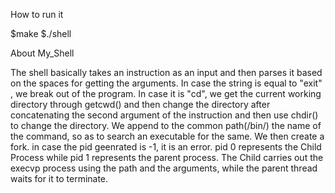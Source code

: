How to run it

$make
$./shell

About My_Shell

The shell basically takes an instruction as an input and then parses it based on the spaces for getting the arguments.
In case the string is equal to "exit" , we break out of the program.
In case it is "cd", we get the current working directory through getcwd() and then change the directory after concatenating the second argument of the instruction and then use chdir() to change the directory.
We append to the common path(/bin/) the name of the command, so as to search an executable for the same.
We then create a fork. in case the pid geenrated is -1, it is an error. pid 0 represents the Child Process while pid 1 represents the parent process.
The Child carries out the execvp process using the path and the arguments, while the parent thread waits for it to terminate.
